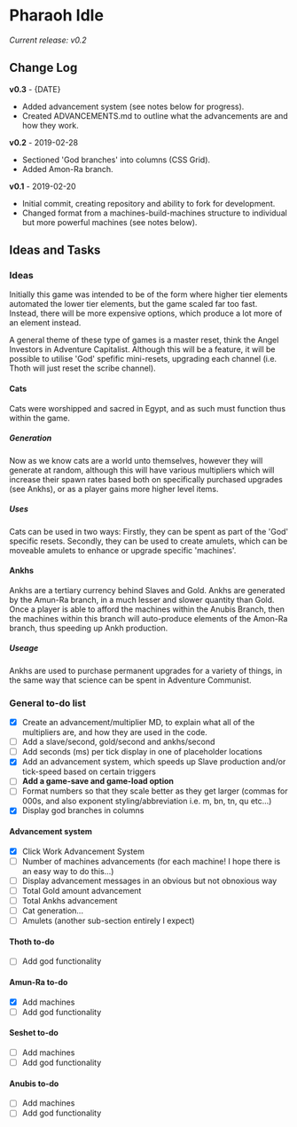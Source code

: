# Pharaoh Idle 
*Current release: v0.2*

## Change Log
**v0.3** - {DATE}
- Added advancement system (see notes below for progress).
- Created ADVANCEMENTS.md to outline what the advancements are and how they work.

**v0.2** - 2019-02-28
- Sectioned 'God branches' into columns (CSS Grid).  
- Added Amon-Ra branch.    

**v0.1** - 2019-02-20   
- Initial commit, creating repository and ability to fork for development.  
- Changed format from a machines-build-machines structure to individual but more powerful machines (see notes below).  
                    
## Ideas and Tasks

### Ideas
Initially this game was intended to be of the form where higher tier elements automated the lower tier elements, but the game scaled far too fast.
Instead, there will be more expensive options, which produce a lot more of an element instead.

A general theme of these type of games is a master reset, think the Angel Investors in Adventure Capitalist. Although this will be a feature, it will be possible to utilise 'God' spefific mini-resets, upgrading each channel (i.e. Thoth will just reset the scribe channel).

#### Cats
Cats were worshipped and sacred in Egypt, and as such must function thus within the game. 

##### Generation
Now as we know cats are a world unto themselves, however they will generate at random, although this will have various multipliers which will increase their spawn rates based both on specifically purchased upgrades (see Ankhs), or as a player gains more higher level items.

##### Uses
Cats can be used in two ways: Firstly, they can be spent as part of the 'God' specific resets. Secondly, they can be used to create amulets, which can be moveable amulets to enhance or upgrade specific 'machines'.

#### Ankhs
Ankhs are a tertiary currency behind Slaves and Gold. Ankhs are generated by the Amun-Ra branch, in a much lesser and slower quantity than Gold. Once a player is able to afford the machines within the Anubis Branch, then the machines within this branch will auto-produce elements of the Amon-Ra branch, thus speeding up Ankh production.

##### Useage
Ankhs are used to purchase permanent upgrades for a variety of things, in the same way that science can be spent in Adventure Communist.


### General to-do list
- [x] Create an advancement/multiplier MD, to explain what all of the multipliers are, and how they are used in the code.
- [ ] Add a slave/second, gold/second and ankhs/second
- [ ] Add seconds (ms) per tick display in one of placeholder locations
- [x] Add an advancement system, which speeds up Slave production and/or tick-speed based on certain triggers
- [ ] **Add a game-save and game-load option**
- [ ] Format numbers so that they scale better as they get larger (commas for 000s, and also exponent styling/abbreviation i.e. m, bn, tn, qu etc...)
- [x] Display god branches in columns

#### Advancement system
- [x] Click Work Advancement System
- [ ] Number of machines advancements (for each machine! I hope there is an easy way to do this...)
- [ ] Display advancement messages in an obvious but not obnoxious way
- [ ] Total Gold amount advancement
- [ ] Total Ankhs advancement
- [ ] Cat generation...
- [ ] Amulets (another sub-section entirely I expect)

#### Thoth to-do
- [ ] Add god functionality

#### Amun-Ra to-do
- [x] Add machines
- [ ] Add god functionality

#### Seshet to-do
- [ ] Add machines
- [ ] Add god functionality

#### Anubis to-do
- [ ] Add machines
- [ ] Add god functionality
